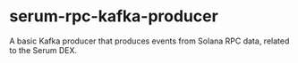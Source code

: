 # serum-rpc-kafka-producer

A basic Kafka producer that produces events from Solana RPC data, related to the Serum DEX.